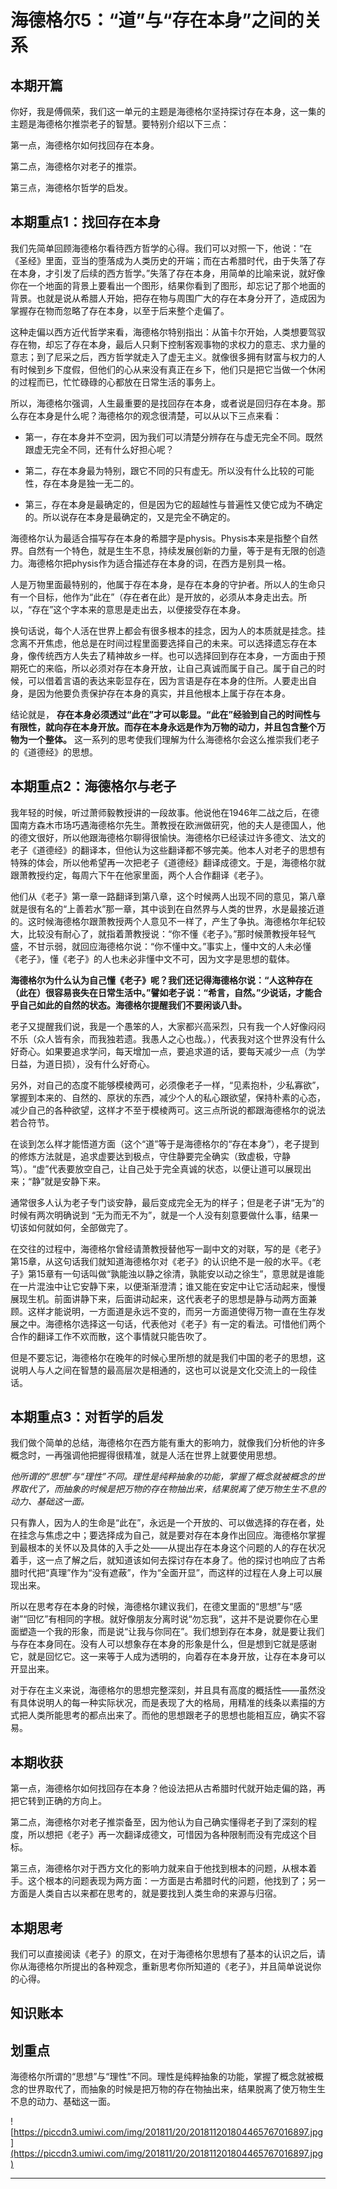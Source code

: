 # 海德格尔5：“道”与“存在本身”之间的关系

## 本期开篇

你好，我是傅佩荣，我们这一单元的主题是海德格尔坚持探讨存在本身，这一集的主题是海德格尔推崇老子的智慧。要特别介绍以下三点：

第一点，海德格尔如何找回存在本身。

第二点，海德格尔对老子的推崇。

第三点，海德格尔哲学的启发。

## 本期重点1：找回存在本身

我们先简单回顾海德格尔看待西方哲学的心得。我们可以对照一下，他说：“在《圣经》里面，亚当的堕落成为人类历史的开端；而在古希腊时代，由于失落了存在本身，才引发了后续的西方哲学。”失落了存在本身，用简单的比喻来说，就好像你在一个地面的背景上要看出一个图形，结果你看到了图形，却忘记了那个地面的背景。也就是说从希腊人开始，把存在物与周围广大的存在本身分开了，造成因为掌握存在物而忽略了存在本身，以至于后来整个走偏了。

这种走偏以西方近代哲学来看，海德格尔特别指出：从笛卡尔开始，人类想要驾驭存在物，却忘了存在本身，最后人只剩下控制客观事物的求权力的意志、求力量的意志；到了尼采之后，西方哲学就走入了虚无主义。就像很多拥有财富与权力的人有时候到乡下度假，但他们的心从来没有真正在乡下，他们只是把它当做一个休闲的过程而已，忙忙碌碌的心都放在日常生活的事务上。

所以，海德格尔强调，人生最重要的是找回存在本身，或者说是回归存在本身。那么存在本身是什么呢？海德格尔的观念很清楚，可以从以下三点来看：

* 第一，存在本身并不空洞，因为我们可以清楚分辨存在与虚无完全不同。既然跟虚无完全不同，还有什么好担心呢？

* 第二，存在本身最为特别，跟它不同的只有虚无。所以没有什么比较的可能性，存在本身是独一无二的。

* 第三，存在本身是最确定的，但是因为它的超越性与普遍性又使它成为不确定的。所以说存在本身是最确定的，又是完全不确定的。

海德格尔认为最适合描写存在本身的希腊字是physis。Physis本来是指整个自然界。自然有一个特色，就是生生不息，持续发展创新的力量，等于是有无限的创造力。海德格尔把physis作为适合描述存在本身的词，在西方是别具一格。

人是万物里面最特别的，他属于存在本身，是存在本身的守护者。所以人的生命只有一个目标，他作为“此在”（存在者在此）是开放的，必须从本身走出去。所以，“存在”这个字本来的意思是走出去，以便接受存在本身。

换句话说，每个人活在世界上都会有很多根本的挂念，因为人的本质就是挂念。挂念离不开焦虑，他总是在时间过程里面要选择自己的未来。可以选择遗忘存在本身，像传统西方人失去了精神故乡一样。也可以选择回到存在本身，一方面由于预期死亡的来临，所以必须对存在本身开放，让自己真诚而属于自己。属于自己的时候，可以借着言语的表达来彰显存在，因为言语是存在本身的住所。人要走出自身，是因为他要负责保护存在本身的真实，并且他根本上属于存在本身。

结论就是， **存在本身必须透过“此在”才可以彰显。“此在”经验到自己的时间性与有限性，就向存在本身开放。而存在本身永远是作为万物的动力，并且包含整个万物为一个整体。** 这一系列的思考使我们理解为什么海德格尔会这么推崇我们老子的《道德经》的思想。

## 本期重点2：海德格尔与老子

我年轻的时候，听过萧师毅教授讲的一段故事。他说他在1946年二战之后，在德国南方森木市场巧遇海德格尔先生。萧教授在欧洲做研究，他的夫人是德国人，他的德文很好，所以他跟海德格尔聊得很愉快。海德格尔已经读过许多德文、法文的老子《道德经》的翻译本，但他认为这些翻译都不够完美。他本人对老子的思想有特殊的体会，所以他希望再一次把老子《道德经》翻译成德文。于是，海德格尔就跟萧教授约定，每周六下午在他家里面，两个人合作翻译《老子》。

他们从《老子》第一章一路翻译到第八章，这个时候两人出现不同的意见，第八章就是很有名的“上善若水”那一章，其中谈到在自然界与人类的世界，水是最接近道的。这时候海德格尔跟萧教授两个人意见不一样了，产生了争执。海德格尔年纪较大，比较没有耐心了，就指着萧教授说：“你不懂《老子》。”那时候萧教授年轻气盛，不甘示弱，就回应海德格尔说：“你不懂中文。”事实上，懂中文的人未必懂《老子》，懂《老子》的人也未必非懂中文不可，因为文字是思想的载体。

 **海德格尔为什么认为自己懂《老子》呢？我们还记得海德格尔说：“人这种存在（此在）很容易丧失在日常生活中。”譬如老子说：“希言，自然。”少说话，才能合乎自己如此的自然的状态。海德格尔提醒我们不要闲谈八卦。**

老子又提醒我们说，我是一个愚笨的人，大家都兴高采烈，只有我一个人好像闷闷不乐（众人皆有余，而我独若遗。我愚人之心也哉。），代表我对这个世界没有什么好奇心。如果要追求学问，每天增加一点，要追求道的话，要每天减少一点（为学日益，为道日损），没有什么好奇心。

另外，对自己的态度不能够模棱两可，必须像老子一样，“见素抱朴，少私寡欲”，掌握到本来的、自然的、原状的东西，减少个人的私心跟欲望，保持朴素的心态，减少自己的各种欲望，这样才不至于模棱两可。这三点所说的都跟海德格尔的说法若合符节。

在谈到怎么样才能悟道方面（这个“道”等于是海德格尔的“存在本身”），老子提到的修炼方法就是，追求虚要达到极点，守住静要完全确实（致虚极，守静笃）。“虚”代表要放空自己，让自己处于完全真诚的状态，以便让道可以展现出来；“静”就是安静下来。

通常很多人认为老子专门谈安静，最后变成完全无为的样子；但是老子讲“无为”的时候有两次明确说到 “无为而无不为”，就是一个人没有刻意要做什么事，结果一切该如何就如何，全部做完了。

在交往的过程中，海德格尔曾经请萧教授替他写一副中文的对联，写的是《老子》第15章，从这句话我们就知道海德格尔对《老子》的认识绝不是一般的水平。《老子》第15章有一句话叫做“孰能浊以静之徐清，孰能安以动之徐生”，意思就是谁能在一片混浊中让它安静下来，以便渐渐澄清；谁又能在安定中让它活动起来，慢慢展现生机。前面讲静下来，后面讲动起来，这代表老子的思想是静与动两方面兼顾。这样才能说明，一方面道是永远不变的，而另一方面道使得万物一直在生存发展之中。海德格尔选择这一句话，代表他对《老子》有一定的看法。可惜他们两个合作的翻译工作不欢而散，这个事情就只能告吹了。

但是不要忘记，海德格尔在晚年的时候心里所想的就是我们中国的老子的思想，这说明人与人之间在智慧的最高层次是相通的，这也可以说是文化交流上的一段佳话。

## 本期重点3：对哲学的启发

我们做个简单的总结，海德格尔在西方能有重大的影响力，就像我们分析他的许多概念时，一再强调他把握得很精准，就是人活在世界上就要使用思想。

 *他所谓的“思想”与“理性”不同。理性是纯粹抽象的功能，掌握了概念就被概念的世界取代了，而抽象的时候是把万物的存在物抽出来，结果脱离了使万物生生不息的动力、基础这一面。*

只有靠人，因为人的生命是“此在”，永远是一个开放的、可以做选择的存在者，处在挂念与焦虑之中；要选择成为自己，就是要对存在本身作出回应。海德格尔掌握到最根本的关怀以及具体的入手之处——从提出存在本身这个问题的人的存在状况着手，这一点了解之后，就知道该如何去探讨存在本身了。他的探讨也响应了古希腊时代把“真理”作为“没有遮蔽”，作为“全面开显”，而这样的过程在人身上可以展现出来。

所以在思考存在本身的时候，海德格尔建议我们，在德文里面的“思想”与“感谢”“回忆”有相同的字根。就好像朋友分离时说“勿忘我”，这并不是说要你在心里面塑造一个我的形象，而是说“让我与你同在”。我们想到存在本身，就是要让我们与存在本身同在。没有人可以想象存在本身的形象是什么，但是想到它就是感谢它，就是回忆它。这一来等于人成为透明的，向着存在本身开放，让存在本身可以开显出来。

对于存在主义来说，海德格尔的思想完整深刻，并且具有高度的概括性——虽然没有具体说明人的每一种实际状况，而是表现了大的格局，用精准的线条以素描的方式把人类所能思考的都点出来了。而他的思想跟老子的思想也能相互应，确实不容易。

## 本期收获

第一点，海德格尔如何找回存在本身？他设法把从古希腊时代就开始走偏的路，再把它转到正确的方向上。

第二点，海德格尔对老子推崇备至，因为他认为自己确实懂得老子到了深刻的程度，所以想把《老子》再一次翻译成德文，可惜因为各种限制而没有完成这个目标。

第三点，海德格尔对于西方文化的影响力就来自于他找到根本的问题，从根本着手。这个根本的问题表现为两方面：一方面是古希腊时代的问题，他找到了；另一方面是人类自古以来都在思考的，就是要找到人类生命的来源与归宿。

## 本期思考

我们可以直接阅读《老子》的原文，在对于海德格尔思想有了基本的认识之后，请你从海德格尔所提出的各种观念，重新思考你所知道的《老子》，并且简单说说你的心得。

## 知识账本

## 划重点

海德格尔所谓的“思想”与“理性”不同。理性是纯粹抽象的功能，掌握了概念就被概念的世界取代了，而抽象的时候是把万物的存在物抽出来，结果脱离了使万物生生不息的动力、基础这一面。


![https://piccdn3.umiwi.com/img/201811/20/201811201804465767016897.jpg](https://piccdn3.umiwi.com/img/201811/20/201811201804465767016897.jpg)

---
